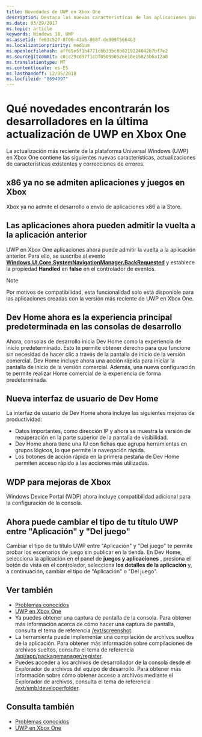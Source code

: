 ```yaml
---
title: Novedades de UWP en Xbox One
description: Destaca las nuevas características de las aplicaciones para UWP en Xbox One.
ms.date: 03/29/2017
ms.topic: article
keywords: Windows 10, UWP
ms.assetid: fe63c527-8f06-43a5-868f-de909f5664b3
ms.localizationpriority: medium
ms.openlocfilehash: aff65e5f1b4771cbb33bc8b8219224042b7bf7e2
ms.sourcegitcommit: c01c29cd97f1cbf050950526e18e15823b6a12a0
ms.translationtype: MT
ms.contentlocale: es-ES
ms.lasthandoff: 12/05/2018
ms.locfileid: "8694997"
---
```

# <a name="whats-new-for-developers-in-the-latest-update-of-uwp-on-xbox-one"></a>Qué novedades encontrarán los desarrolladores en la última actualización de UWP en Xbox One

La actualización más reciente de la plataforma Universal Windows (UWP) en Xbox One contiene las siguientes nuevas características, actualizaciones de características existentes y correcciones de errores.

## <a name="x86-apps-and-games-are-no-longer-supported-on-xbox"></a>x86 ya no se admiten aplicaciones y juegos en Xbox  
Xbox ya no admite el desarrollo o envío de aplicaciones x86 a la Store.

## <a name="apps-can-now-support-navigating-back-to-the-previous-app"></a>Las aplicaciones ahora pueden admitir la vuelta a la aplicación anterior 
UWP en Xbox One aplicaciones ahora puede admitir la vuelta a la aplicación anterior. Para ello, se suscribe al evento [**Windows.UI.Core.SystemNavigationManager.BackRequested**](https://msdn.microsoft.com/library/windows/apps/dn893595) y establece la propiedad **Handled** en **false** en el controlador de eventos.

> [!NOTE]
> Por motivos de compatibilidad, esta funcionalidad solo está disponible para las aplicaciones creadas con la versión más reciente de UWP en Xbox One. 

## <a name="dev-home-is-now-the-default-home-experience-on-development-consoles"></a>Dev Home ahora es la experiencia principal predeterminada en las consolas de desarrollo
Ahora, consolas de desarrollo inicia Dev Home como la experiencia de inicio predeterminado. Esto te permite obtener derecho para que funcione sin necesidad de hacer clic a través de la pantalla de inicio de la versión comercial. Dev Home incluye ahora una acción rápida para iniciar la pantalla de inicio de la versión comercial. Además, una nueva configuración te permite realizar Home comercial de la experiencia de forma predeterminada. 

## <a name="new-dev-home-user-interface"></a>Nueva interfaz de usuario de Dev Home
La interfaz de usuario de Dev Home ahora incluye las siguientes mejoras de productividad:
 - Datos importantes, como dirección IP y ahora se muestra la versión de recuperación en la parte superior de la pantalla de visibilidad. 
 - Dev Home ahora tiene una IU con fichas que agrupa herramientas en grupos lógicos, lo que permite la navegación rápida.
 - Los botones de acción rápida en la primera pestaña de Dev Home permiten acceso rápido a las acciones más utilizadas. 

## <a name="wdp-for-xbox-enhancements"></a>WDP para mejoras de Xbox
Windows Device Portal (WDP) ahora incluye compatibilidad adicional para la configuración de la consola. 

## <a name="you-can-now-switch-the-type-of-your-uwp-title-between-app-and-game"></a>Ahora puede cambiar el tipo de tu título UWP entre "Aplicación" y "Del juego"
Cambiar el tipo de tu título UWP entre "Aplicación" y "Del juego" te permite probar los escenarios de juego sin publicar en la tienda. En Dev Home, selecciona la aplicación en el panel de **juegos y aplicaciones** , presiona el botón de vista en el controlador, selecciona **los detalles de la aplicación** y, a continuación, cambiar el tipo de "Aplicación" o "Del juego".

## <a name="see-also"></a>Ver también
- [Problemas conocidos](known-issues.md)
- [UWP en Xbox One](index.md)
 - Ya puedes obtener una captura de pantalla de la consola. Para obtener más información acerca de cómo hacer una captura de pantalla, consulta el tema de referencia [/ext/screenshot](wdp-media-capture-api.md).
 - La herramienta puede implementar una compilación de archivos sueltos de la aplicación. Para obtener más información sobre compilaciones de archivos sueltos, consulta el tema de referencia [/api/app/packagemanager/register](wdp-loose-folder-register-api.md).
 - Puedes acceder a los archivos de desarrollador de la consola desde el Explorador de archivos del equipo de desarrollo. Para obtener más información sobre cómo obtener acceso a archivos mediante el Explorador de archivos, consulta el tema de referencia [/ext/smb/developerfolder](wdp-smb-api.md).

## <a name="see-also"></a>Consulta también
- [Problemas conocidos](known-issues.md)
- [UWP en Xbox One](index.md)
